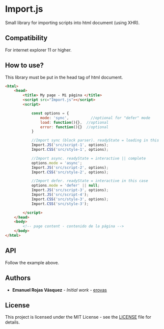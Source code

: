 # Import.js
Small library for importing scripts into html document (using XHR).

## Compatibility

For internet explorer 11 or higher.

## How to use?

This library must be put in the head tag of html document.

``` html
<html>
    <head>
        <title> My page - Mi página </title>
        <script src="Import.js"></script>
        <script>

            const options = {
                mode: 'sync',          //optional for "defer" mode
                load: function(){},  //optional
                error: function(){}  //optional
            }

            //Import sync (block parser). readyState = loading in this case
            Import.JS('src/script-1', options);
            Import.CSS('src/style-1', options);

            //Import async. readyState = interactive || complete
            options.mode = 'async';
            Import.JS('src/script-2', options);
            Import.CSS('src/style-2', options);

            //Import defer. readyState = interactive in this case
            options.mode = 'defer' || null;
            Import.JS('src/script-3', options);
            Import.JS('src/script-4');
            Import.CSS('src/style-3', options);
            Import.CSS('src/style-3');

        </script>
    </head>
    <body>
        <!-- page content - contenido de la página -->
    </body>
</html>
```

## API

Follow the example above.

## Authors

* **Emanuel Rojas Vásquez** - *Initial work* - [erovas](https://github.com/erovas)

## License

This project is licensed under the MIT License - see the [LICENSE](https://github.com/erovas/Import.js/blob/main/LICENSE) file for details.
